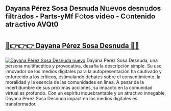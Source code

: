 ## Dayana Pérez Sosa Desnuda N𝚞𝚎vos desn𝚞dos filtr𝚊dos - Parts-yMf F𝚘tos vid𝚎o - C𝚘ntenido atr𝚊ctivo AVQt0

# <h2><a href="http://mb5nfsf.tromn.icu/?c=Dayana+P%c3%a9rez+Sosa+Desnuda">🔗👉👉👉 Dayana Pérez Sosa Desnuda 🔗🔗</a></h2>

[![Dayana Pérez Sosa Desnuda nuevo](https://i.imgur.com/pEAQMta.gif)](http://mb5nfsf.tromn.icu/?c=Dayana+P%c3%a9rez+Sosa+Desnuda)
Dayana Pérez Sosa Desnuda, una persona multifacética y provocativa, desafía la descripción simple. Su uso innovador de los medios digitales para la autopresentación ha cautivado y enfurecido a los críticos, estimulando debates sobre el consentimiento, la moralidad y la esencia de las comunidades en línea. A pesar de la incertidumbre de sus próximas acciones, su impacto en la comunidad virtual es profundo. Con un espíritu inquebrantable y un atractivo innegable, Dayana Pérez Sosa Desnuda impact en los medios digitales es transformador.
